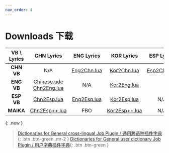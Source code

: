 ```yaml
---
nav_order: 4
---
```



# Downloads 下载

| **VB \ Lyrics** | CHN Lyrics | ENG Lyrics | KOR Lyrics | ESP Lyrics |
|:---:|:---:|:---:|:---:|:---:|
| **CHN VB** | N/A | [Eng2Chn.lua](https://github.com/Slidingwall/vocaloid-dictionaries/blob/main/Eng2Chn.lua) | [Kor2Chn.lua](https://github.com/Slidingwall/vocaloid-dictionaries/blob/main/Kor2Chn.lua) | [Esp2Chn.lua](https://github.com/Slidingwall/vocaloid-dictionaries/blob/main/Esp2Chn.lua) |
| **ENG VB** | [Chinese.udc](https://github.com/Slidingwall/vocaloid-dictionaries/blob/main/Chinese.udc)<br />[Chn2Eng.lua](https://github.com/Slidingwall/vocaloid-dictionaries/blob/main/Chn2Eng.lua) | N/A | [Kor2Eng.lua](https://github.com/Slidingwall/vocaloid-dictionaries/blob/main/Kor2Eng.lua) |  |
| **ESP VB** | [Chn2Esp.lua](https://github.com/Slidingwall/vocaloid-dictionaries/blob/main/Chn2Esp.lua) | [Eng2Esp.lua](https://github.com/Slidingwall/vocaloid-dictionaries/blob/main/Eng2Esp.lua) | [Kor2Esp.lua](https://github.com/Slidingwall/vocaloid-dictionaries/blob/main/Kor2Esp.lua) | N/A |
| **MAIKA** | [Chn2Esp++.lua](https://github.com/Slidingwall/vocaloid-dictionaries/blob/main/Chn2Esp%2B%2B.lua) | FBO | [Kor2Esp++.lua](https://github.com/Slidingwall/vocaloid-dictionaries/blob/main/Kor2Esp%2B%2B.lua) | N/A |

{: .new }
> [Dictionaries for General cross-lingual Job Plugin / 通用跨语种插件字典](https://github.com/Slidingwall/vocaloid-dictionaries/tree/main/dict){: .btn .btn-green .mr-2 }
> [Dictionaries for General user dictionary Job Plugin / 用户字典插件字典](https://github.com/Slidingwall/vocaloid-dictionaries/tree/main/dict-udc){: .btn .btn-green }